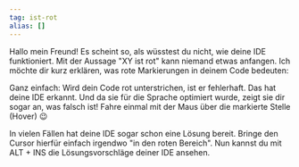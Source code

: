 ```yaml
---
tag: ist-rot
alias: []
---
```


Hallo mein Freund! Es scheint so, als wüsstest du nicht, wie deine IDE funktioniert.
Mit der Aussage "XY ist rot" kann niemand etwas anfangen. Ich möchte dir kurz erklären, was rote Markierungen in deinem Code bedeuten:

Ganz einfach: Wird dein Code rot unterstrichen, ist er fehlerhaft. Das hat deine IDE erkannt. Und da sie für die Sprache optimiert wurde, zeigt sie dir sogar an, was falsch ist! Fahre einmal mit der Maus über die markierte Stelle (Hover) 😉

In vielen Fällen hat deine IDE sogar schon eine Lösung bereit. Bringe den Cursor hierfür einfach irgendwo "in den roten Bereich". Nun kannst du mit ALT + INS die Lösungsvorschläge deiner IDE ansehen.
